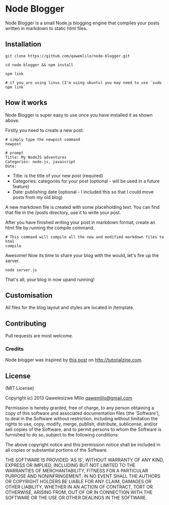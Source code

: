 # Node Blogger

Node Blogger is a small Node.js blogging engine that compiles your posts written in markdown to static html files.

## Installation
```
git clone https://github.com/qawemlilo/node-blogger.git

cd node-blogger && npm install

npm link

# if you are using linux (I'm using ubuntu) you may need to use `sudo npm link`
```

## How it works
Node Blogger is super easy to use once you have installed it as shown above.

Firstly you need to create a new post:

```
# simply type the newpost command
newpost

# prompt
Title: My NodeJS adventures
Categories: node.js, javascript
Date: 
````

 - Title: is the title of your new post (required)
 - Categories: categories for your post (optional - will be used in a future feature)
 - Date: publishing date (optional - I included this so that I could move posts from my old blog)
 
A new markdown file is created with some placeholding text. You can find that file in the /posts directory, use it to write your post.

After you have finished writing your post in markdown format, create an html file by running the compile command.

```
# This command will compile all the new and modified markdown files to html
compile
```

Awesome! Now its time to share your blog with the would, let's fire up the server.

```
node server.js
```

That's all, your blog in now upand running!


## Customisation
All files for the blog layout and styles are located in /template.

## Contributing
Pull requests are most welcome. 
        
  
### Credits
Node blogger was inspired by [this post](http://tutorialzine.com/2013/03/simple-php-blogging-system) on http://tutorialzine.com.

## License

(MIT License)

Copyright (c) 2013 Qawelesizwe Mlilo <qawemlilo@gmail.com>

Permission is hereby granted, free of charge, to any person obtaining a copy of this software and associated documentation files (the 'Software'), to deal in the Software without restriction, including without limitation the rights to use, copy, modify, merge, publish, distribute, sublicense, and/or sell copies of the Software, and to permit persons to whom the Software is furnished to do so, subject to the following conditions:

The above copyright notice and this permission notice shall be included in all copies or substantial portions of the Software.

THE SOFTWARE IS PROVIDED 'AS IS', WITHOUT WARRANTY OF ANY KIND, EXPRESS OR IMPLIED, INCLUDING BUT NOT LIMITED TO THE WARRANTIES OF MERCHANTABILITY, FITNESS FOR A PARTICULAR PURPOSE AND NONINFRINGEMENT. IN NO EVENT SHALL THE AUTHORS OR COPYRIGHT HOLDERS BE LIABLE FOR ANY CLAIM, DAMAGES OR OTHER LIABILITY, WHETHER IN AN ACTION OF CONTRACT, TORT OR OTHERWISE, ARISING FROM, OUT OF OR IN CONNECTION WITH THE SOFTWARE OR THE USE OR OTHER DEALINGS IN THE SOFTWARE.

